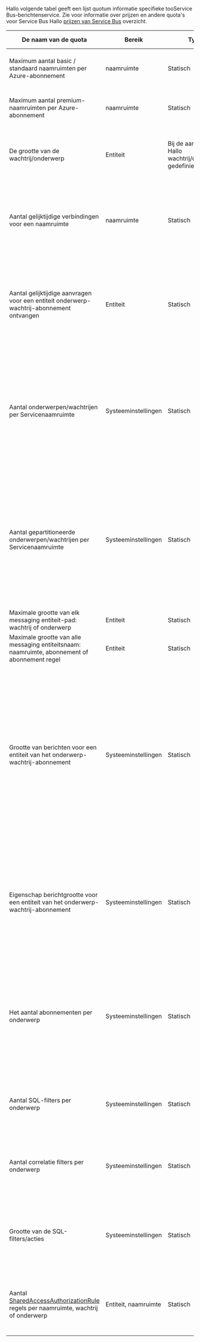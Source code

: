 Hallo volgende tabel geeft een lijst quotum informatie specifieke tooService Bus-berichtenservice. Zie voor informatie over prijzen en andere quota's voor Service Bus Hallo [prijzen van Service Bus](https://azure.microsoft.com/pricing/details/service-bus/) overzicht.

| De naam van de quota | Bereik | Type | Gedrag wanneer overschreden | Waarde |
| --- | --- | --- | --- | --- |
| Maximum aantal basic / standaard naamruimten per Azure-abonnement |naamruimte |Statisch |De volgende aanvragen voor aanvullende basic / standaard naamruimten worden geweigerd door Hallo-portal. |100|
| Maximum aantal premium-naamruimten per Azure-abonnement |naamruimte |Statisch |De volgende aanvragen voor aanvullende premium-naamruimten worden geweigerd door Hallo-portal. |10 |
| De grootte van de wachtrij/onderwerp |Entiteit |Bij de aanmaak van Hallo wachtrij/onderwerp gedefinieerd. |Binnenkomende berichten geweigerd en wordt een uitzondering ontvangen door Hallo code aanroepen. |1, 2, 3, 4 of 5 GB.<br /><br />Als [partitioneren](../articles/service-bus-messaging/service-bus-partitioning.md) is ingeschakeld, Hallo maximale wachtrij/onderwerp grootte is 80 GB. |
| Aantal gelijktijdige verbindingen voor een naamruimte |naamruimte |Statisch |De volgende aanvragen voor aanvullende verbindingen wordt geweigerd en wordt een uitzondering ontvangen door Hallo code aanroepen. REST-bewerkingen meetellen niet voor gelijktijdige TCP-verbindingen. |NetMessaging: 1000<br /><br />AMQP: 5.000 |
| Aantal gelijktijdige aanvragen voor een entiteit onderwerp-wachtrij-abonnement ontvangen |Entiteit |Statisch |Geen verdere ontvangen aanvragen wordt geweigerd en wordt een uitzondering ontvangen door Hallo code aanroepen. Dit quotum geldt toohello gecombineerd aantal gelijktijdige bewerkingen ontvangen via alle abonnementen op een onderwerp. |5,000 |
| Aantal onderwerpen/wachtrijen per Servicenaamruimte |Systeeminstellingen |Statisch |De volgende aanvragen voor het maken van een nieuw onderwerp of een wachtrij op Hallo Servicenaamruimte wordt geweigerd. Als gevolg hiervan, als geconfigureerd via Hallo [Azure-portal][Azure portal], een foutbericht wordt gegenereerd. Als Hallo management API aangeroepen, wordt een uitzondering ontvangen door Hallo code aanroepen. |10.000<br /><br />Hallo totaal aantal onderwerpen plus wachtrijen in een Servicenaamruimte moet kleiner zijn dan of gelijk too10, 000.<br/>Dit is niet van toepassing tooPremium als alle entiteiten worden gepartitioneerd. |
| Aantal gepartitioneerde onderwerpen/wachtrijen per Servicenaamruimte |Systeeminstellingen |Statisch |De volgende aanvragen voor het maken van een nieuw gepartitioneerde onderwerp of een wachtrij op Hallo Servicenaamruimte wordt geweigerd. Als gevolg hiervan, als geconfigureerd via Hallo [Azure-portal][Azure portal], een foutbericht wordt gegenereerd. Als uit het Hallo-beheer-API aangeroepen een **QuotaExceededException** uitzondering wordt ontvangen door Hallo code aanroepen. |Basis en standaard lagen - 100<br />[Premium](../articles/service-bus-messaging/service-bus-premium-messaging.md) -1000 (per messaging-eenheid)<br/><br />Elke gepartitioneerde wachtrij of onderwerp activeringservices, telt aantal Hallo quotum van 10.000 entiteiten per naamruimte. |
| Maximale grootte van elk messaging entiteit-pad: wachtrij of onderwerp |Entiteit |Statisch |- |260 tekens bevatten |
| Maximale grootte van alle messaging entiteitsnaam: naamruimte, abonnement of abonnement regel |Entiteit |Statisch |- |50 tekens |
| Grootte van berichten voor een entiteit van het onderwerp-wachtrij-abonnement |Systeeminstellingen |Statisch |Binnenkomende berichten die groter is dan deze quota wordt geweigerd en wordt een uitzondering ontvangen door Hallo code aanroepen. |Maximale berichtgrootte: 256KB ([standaardcategorie](../articles/service-bus-messaging/service-bus-premium-messaging.md)) / 1MB ([Premium-laag](../articles/service-bus-messaging/service-bus-premium-messaging.md)). <br /><br />**Opmerking** vanwege toosystem overhead, deze limiet is meestal iets minder.<br /><br />Maximale header-grootte: 64KB<br /><br />Maximum aantal eigenschappen in de eigenschappenverzameling header: **byte/int. MaxValue**<br /><br />Maximale grootte van de eigenschap in de eigenschappenverzameling: geen expliciete limiet. Beperkt door de maximale header-grootte. |
| Eigenschap berichtgrootte voor een entiteit van het onderwerp-wachtrij-abonnement |Systeeminstellingen |Statisch |Een **SerializationException** uitzondering wordt gegenereerd. |Maximale berichtgrootte eigenschap voor elke eigenschap is 32 kB. Totale grootte van alle eigenschappen kan niet groter zijn dan 64 kB. Dit geldt toohello hele koptekst Hallo [BrokeredMessage](https://msdn.microsoft.com/library/microsoft.servicebus.messaging.brokeredmessage.aspx), die beide heeft gebruikerseigenschappen evenals Systeemeigenschappen (zoals [SequenceNumber](https://msdn.microsoft.com/library/microsoft.servicebus.messaging.brokeredmessage.sequencenumber.aspx), [Label](https://msdn.microsoft.com/library/microsoft.servicebus.messaging.brokeredmessage.label.aspx), [ MessageId](https://msdn.microsoft.com/library/microsoft.servicebus.messaging.brokeredmessage.messageid.aspx), enzovoort). |
| Het aantal abonnementen per onderwerp |Systeeminstellingen |Statisch |De volgende aanvragen voor het maken van aanvullende abonnementen voor Hallo onderwerp worden geweigerd. Als gevolg hiervan als geconfigureerd via de portal hello, wordt een foutbericht weergegeven. Als aangeroepen vanuit Hallo management-API wordt een uitzondering ontvangen door Hallo code aanroepen. |2,000 |
| Aantal SQL-filters per onderwerp |Systeeminstellingen |Statisch |De volgende aanvragen voor het maken van aanvullende filters op Hallo onderwerp wordt geweigerd en wordt een uitzondering ontvangen door Hallo code aanroepen. |2,000 |
| Aantal correlatie filters per onderwerp |Systeeminstellingen |Statisch |De volgende aanvragen voor het maken van aanvullende filters op Hallo onderwerp wordt geweigerd en wordt een uitzondering ontvangen door Hallo code aanroepen. |100,000 |
| Grootte van de SQL-filters/acties |Systeeminstellingen |Statisch |De volgende aanvragen voor het maken van meer filters wordt geweigerd en wordt een uitzondering ontvangen door Hallo code aanroepen. |Maximale lengte van de filtertekenreeks voor de voorwaarde: 1024 (1K).<br /><br />Maximale lengte van de regel actie tekenreeks: 1024 (1K).<br /><br />Maximum aantal expressies per regelactie: 32. |
| Aantal [SharedAccessAuthorizationRule](https://msdn.microsoft.com/library/azure/microsoft.servicebus.messaging.sharedaccessauthorizationrule.aspx) regels per naamruimte, wachtrij of onderwerp |Entiteit, naamruimte |Statisch |De volgende aanvragen voor het maken van aanvullende regels wordt geweigerd en wordt een uitzondering ontvangen door Hallo code aanroepen. |Maximum aantal regels: 12. <br /><br /> Regels die zijn geconfigureerd op een Service Bus-naamruimte van toepassing tooall wachtrijen en onderwerpen in deze naamruimte. |

[Azure portal]: https://portal.azure.com